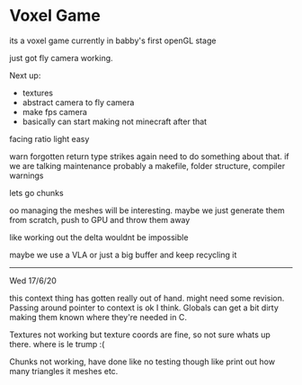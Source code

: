 # Voxel Game
its a voxel game
currently in babby's first openGL stage

just got fly camera working.

Next up: 
 * textures 
 * abstract camera to fly camera
 * make fps camera
 * basically can start making not minecraft after that

facing ratio light
easy


warn forgotten return type strikes again need to do something about that.
if we are talking maintenance probably a makefile, folder structure, compiler warnings

lets go chunks

oo managing the meshes will be interesting. maybe we just generate them from scratch, push to GPU and throw them away

like working out the delta wouldnt be impossible

maybe we use a VLA
or just a big buffer and keep recycling it

-----------
Wed 17/6/20

this context thing has gotten really out of hand. might need some revision. Passing around pointer to context is ok I think. Globals can get a bit dirty making them known where they're needed in C.

Textures not working but texture coords are fine, so not sure whats up there. where is le trump :(

Chunks not working, have done like no testing though like print out how many triangles it meshes etc.
